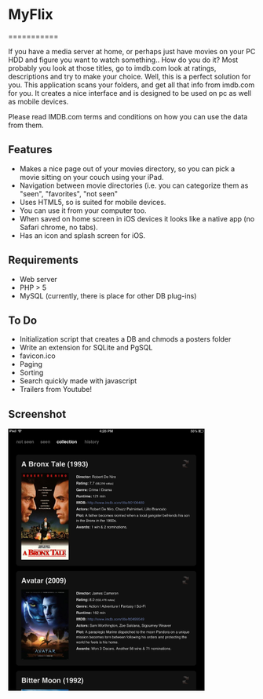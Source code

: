 
<h1>MyFlix</h1>
===========

	
If you have a media server at home, or perhaps just have movies on your PC HDD and figure you want to watch something.. How do you do it? Most probably you look at those titles, go to imdb.com look at ratings, descriptions and try to make your choice. Well, this is a perfect solution for you. 
This application scans  your folders, and get all that info from imdb.com for you. It creates a nice interface and is designed to be used on pc as well as mobile devices.

Please read IMDB.com terms and conditions on how you can use the data from them.

<h2>Features</h2>
<ul>
	<li>Makes a nice page out of your movies directory, so you can pick a movie sitting on your couch using your iPad.</li>
	<li>Navigation between movie directories (i.e. you can categorize them as "seen", "favorites", "not seen"</li>
	<li>Uses HTML5, so is suited for mobile devices.</li>
	<li>You can use it from your computer too.</li>
	<li>When saved on home screen in iOS devices it looks like a native app (no Safari chrome, no tabs).</li>
	<li>Has an icon and splash screen for iOS.</li>
</ul>	
<h2>Requirements</h2>
<ul>
 	<li>Web server</li>
 	<li>PHP > 5</li>
 	<li>MySQL (currently, there is place for other DB plug-ins)</li>
</ul> 
<h2>To Do</h2>
 <ul>
 	<li>Initialization script that creates a DB and chmods a posters folder</li>
 	<li>Write an extension for SQLite and PgSQL</li>
	<li>favicon.ico</li>
	<li>Paging</li>
	<li>Sorting</li>
	<li>Search quickly made with javascript</li>
  <li>Trailers from Youtube!</li>
</ul>
<h2>Screenshot</h2>
<img src="https://github.com/lrimkus/MyFlix/raw/master/screenshot.png" alt="Screenshot" width="400" />